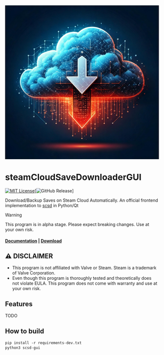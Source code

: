 ![Icon](./steamCloudSaveDownloaderGUI/res/scsd_icon.jpg)

steamCloudSaveDownloaderGUI
===========
[![MIT License](https://img.shields.io/badge/license-MIT-blue.svg)](LICENSE)[![GitHub Release](https://img.shields.io/github/v/release/pyscsd/steamCloudSaveDownloaderGUI)]

Download/Backup Saves on Steam Cloud Automatically. An official frontend implementation to [scsd](https://github.com/pyscsd/steamCloudSaveDownloader) in Python/Qt

> [!WARNING]
> This program is in alpha stage. Please expect breaking changes. Use at your own risk.

#### [Documentation]() | [Download](https://github.com/pyscsd/steamCloudSaveDownloaderGUI/releases)

## :warning: DISCLAIMER
- This program is not affiliated with Valve or Steam. Steam is a trademark of Valve Corporation.
- Even though this program is thoroughly tested and theoretically does not violate EULA. This program does not come with warranty and use at your own risk.

## Features
TODO


## How to build
```
pip install -r requirements-dev.txt
python3 scsd-gui
```